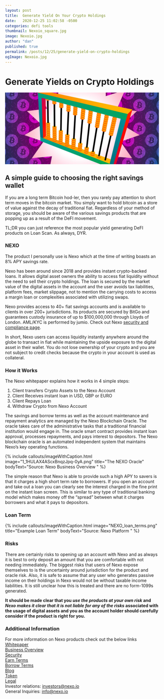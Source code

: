```yaml
---
layout: post
title:  Generate Yield On Your Crypto Holdings
date:   2020-12-25 11:02:58 -0500
categories: defi tools
thumbnail: Nexoio_square.jpg
image: Nexoio.jpg
author: "dan"
published: true
permalink: /posts/12/25/generate-yield-on-crypto-holdings
ogImage: Nexoio.jpg 
---
```


# Generate Yields on Crypto Holdings

<img src="/assets/img/YieldFarmingAbacus.jpg">

## A simple guide to choosing the right savings wallet

If you are a long term Bitcoin hod-ler, then you rarely pay attention to short term moves in the bitcoin market. You simply want to hold bitcoin as a store of value against the decay of traditional fiat. Regardless of your method of storage, you should be aware of the various savings products that are popping up as a result of the DeFI movement.

TL;DR you can just reference the most popular yield generating DeFI products on Loan Scan. As always, DYR.

### NEXO

The product I personally use is Nexo which at the time of writing boasts an 8% APY savings rate.

Nexo has been around since 2018 and provides instant crypto-backed loans. It allows digital asset owners the ability to access fiat liquidity without the need to sell their crypto holdings. The loan is secured by the market value of the digital assets in the account and the user avoids tax liabilities, platform fees, market slippage, not to mention the carrying costs to access a margin loan or complexities associated with utilizing swaps.

Nexo provides access to 40+ fiat savings accounts and is available to clients in over 200+ jurisdictions. Its products are secured by BitGo and guarantees custody insurance of up to $100,000,000 through Lloyds of London. AML/KYC is performed by jumio. Check out Nexo <a href="https://nexo.io/security" target="_blank">security and compliance page</a>.

In short, Nexo users can access liquidity instantly anywhere around the globe to transact in fiat while maintaining the upside exposure to the digital asset in their wallet. You do not lose ownership of your crypto and you are not subject to credit checks because the crypto in your account is used as collateral.

### How it Works

The Nexo whitepaper explains how it works in 4 simple steps:

1. Client transfers Crypto Assets to the Nexo Account
2. Client Receives instant loan in USD, GBP or EURO
3. Client Repays Loan
4. Withdraw Crypto from Nexo Account

The savings and borrow terms as well as the account maintenance and repayment analytics are managed by the Nexo Blockchain Oracle. The oracle takes care of the administrative tasks that a traditional financial institution would engage in. The oracle smart contract provides instant loan approval, processes repayments, and pays interest to depositors.
The Nexo blockchain oracle is an automated independent system that maintains Nexo’s key operating functions.

{% include callouts/imageWithCaption.html
	image="1_1HULAX4AScxBnqzJpq-0yA.png"
	title="The NEXO Oracle"
	bodyText="Source: Nexo Business Overview "
%}

The simple reason that Nexo is able to provide such a high APY to savers is that it charges a high short term rate to borrowers. If you open an account and take out a loan you can clearly see the interest charged in the fine print on the instant loan screen. This is similar to any type of traditional banking model which makes money off the “spread” between what it charges borrowers and what it pays to depositors.

### Loan Term
{% include callouts/imageWithCaption.html
	image="NEXO_loan_terms.png"
	title="Example Loan Term"
	bodyText="Source: Nexo Platform "
%}

### Risks

There are certainly risks to opening up an account with Nexo and as always it is best to only deposit an amount that you are comfortable with not needing immediately.
The biggest risks that users of Nexo expose themselves to is the uncertainty around jurisdiction for the product and oracle risk. Also, it is safe to assume that any user who generates passive income on their holdings in Nexo would not be without taxable income liabilities. It is still unclear how this is treated and there are no form-1099s generated.

**It should be made clear that you *use the products at your own risk* and *Nexo makes it clear that it is not liable for any of the risks* associated with the usage of digital assets and you as the account holder should carefully consider if the product is right for you.**

### Additional Information

For more information on Nexo products check out the below links
<br>
[Whitepaper](https://nexo.io/assets/downloads/Nexo-Whitepaper.pdf)
<br>
[Business Overview](https://nexo.io/assets/downloads/Business-Overview.pdf)
<br>
[Security](https://nexo.io/security)
<br>
[Earn Terms](https://nexo.io/earn-crypto)
<br>
[Borrow Terms](https://nexo.io/borrow)
<br>
[Blog](https://nexo.io/blog)
<br>
[Token](https://nexo.io/assets/downloads/NEXO-Token-Terms.pdf)
<br>
[Legal](https://nexo.io/terms-and-conditions)
<br>
Investor relations: investors@nexo.io
<br>
General Inquiries: info@nexo.io
